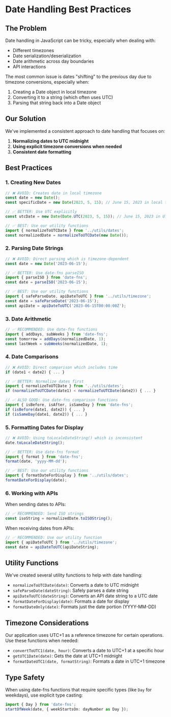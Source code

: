 # Date Handling Best Practices

## The Problem

Date handling in JavaScript can be tricky, especially when dealing with:
- Different timezones
- Date serialization/deserialization
- Date arithmetic across day boundaries
- API interactions

The most common issue is dates "shifting" to the previous day due to timezone conversions, especially when:
1. Creating a Date object in local timezone
2. Converting it to a string (which often uses UTC)
3. Parsing that string back into a Date object

## Our Solution

We've implemented a consistent approach to date handling that focuses on:

1. **Normalizing dates to UTC midnight**
2. **Using explicit timezone conversions when needed**
3. **Consistent date formatting**

## Best Practices

### 1. Creating New Dates

```typescript
// ❌ AVOID: Creates date in local timezone
const date = new Date();
const specificDate = new Date(2023, 5, 15); // June 15, 2023 in local timezone

// ✅ BETTER: Use UTC explicitly
const utcDate = new Date(Date.UTC(2023, 5, 15)); // June 15, 2023 in UTC

// ✅ BEST: Use our utility functions
import { normalizeToUTCDate } from '../utils/dates';
const normalizedDate = normalizeToUTCDate(new Date());
```

### 2. Parsing Date Strings

```typescript
// ❌ AVOID: Direct parsing which is timezone-dependent
const date = new Date('2023-06-15');

// ✅ BETTER: Use date-fns parseISO
import { parseISO } from 'date-fns';
const date = parseISO('2023-06-15');

// ✅ BEST: Use our utility functions
import { safeParseDate, apiDateToUTC } from '../utils/timezone';
const date = safeParseDate('2023-06-15');
const apiDate = apiDateToUTC('2023-06-15T00:00:00Z');
```

### 3. Date Arithmetic

```typescript
// ✅ RECOMMENDED: Use date-fns functions
import { addDays, subWeeks } from 'date-fns';
const tomorrow = addDays(normalizedDate, 1);
const lastWeek = subWeeks(normalizedDate, 1);
```

### 4. Date Comparisons

```typescript
// ❌ AVOID: Direct comparison which includes time
if (date1 < date2) { ... }

// ✅ BETTER: Normalize dates first
import { normalizeToUTCDate } from '../utils/dates';
if (normalizeToUTCDate(date1) < normalizeToUTCDate(date2)) { ... }

// ✅ ALSO GOOD: Use date-fns comparison functions
import { isBefore, isAfter, isSameDay } from 'date-fns';
if (isBefore(date1, date2)) { ... }
if (isSameDay(date1, date2)) { ... }
```

### 5. Formatting Dates for Display

```typescript
// ❌ AVOID: Using toLocaleDateString() which is inconsistent
date.toLocaleDateString();

// ✅ BETTER: Use date-fns format
import { format } from 'date-fns';
format(date, 'yyyy-MM-dd');

// ✅ BEST: Use our utility functions
import { formatDateForDisplay } from '../utils/dates';
formatDateForDisplay(date);
```

### 6. Working with APIs

When sending dates to APIs:
```typescript
// ✅ RECOMMENDED: Send ISO strings
const isoString = normalizedDate.toISOString();
```

When receiving dates from APIs:
```typescript
// ✅ RECOMMENDED: Use our utility function
import { apiDateToUTC } from '../utils/timezone';
const date = apiDateToUTC(apiDateString);
```

## Utility Functions

We've created several utility functions to help with date handling:

- `normalizeToUTCDate(date)`: Converts a date to UTC midnight
- `safeParseDate(dateString)`: Safely parses a date string
- `apiDateToUTC(dateString)`: Converts an API date string to a UTC date
- `formatDateForDisplay(date)`: Formats a date for display
- `formatDateOnly(date)`: Formats just the date portion (YYYY-MM-DD)

## Timezone Considerations

Our application uses UTC+1 as a reference timezone for certain operations. Use these functions when needed:

- `convertToUTC1(date, hour)`: Converts a date to UTC+1 at a specific hour
- `getUTC1Date(date)`: Gets the date at UTC+1 midnight
- `formatDateUTC1(date, formatString)`: Formats a date in UTC+1 timezone

## Type Safety

When using date-fns functions that require specific types (like `Day` for weekdays), use explicit type casting:

```typescript
import { Day } from 'date-fns';
startOfWeek(date, { weekStartsOn: dayNumber as Day });
``` 